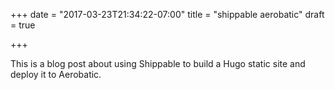 +++
date = "2017-03-23T21:34:22-07:00"
title = "shippable aerobatic"
draft = true

+++

This is a blog post about using Shippable to build a Hugo static site and deploy it to Aerobatic.

